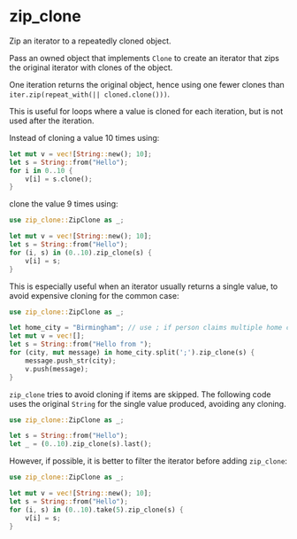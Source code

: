 # zip_clone

Zip an iterator to a repeatedly cloned object.

Pass an owned object that implements `Clone` to create an iterator that zips
the original iterator with clones of the object.

One iteration returns the original object, hence using one fewer clones than
`iter.zip(repeat_with(|| cloned.clone()))`.

This is useful for loops where a value is cloned for each iteration, but is not
used after the iteration.

Instead of cloning a value 10 times using:
```rust
let mut v = vec![String::new(); 10];
let s = String::from("Hello");
for i in 0..10 {
    v[i] = s.clone();
}
```
clone the value 9 times using:
```rust
use zip_clone::ZipClone as _;

let mut v = vec![String::new(); 10];
let s = String::from("Hello");
for (i, s) in (0..10).zip_clone(s) {
    v[i] = s;
}
```

This is especially useful when an iterator usually returns a single value, to avoid expensive cloning for the common case:
```rust
use zip_clone::ZipClone as _;

let home_city = "Birmingham"; // use ; if person claims multiple home cities
let mut v = vec![];
let s = String::from("Hello from ");
for (city, mut message) in home_city.split(';').zip_clone(s) {
    message.push_str(city);
    v.push(message);
}
```

`zip_clone` tries to avoid cloning if items are skipped. The following code uses
the original `String` for the single value produced, avoiding any cloning.
```rust
use zip_clone::ZipClone as _;

let s = String::from("Hello");
let _ = (0..10).zip_clone(s).last();
```


However, if possible, it is better to filter the iterator before adding `zip_clone`:
```rust
use zip_clone::ZipClone as _;

let mut v = vec![String::new(); 10];
let s = String::from("Hello");
for (i, s) in (0..10).take(5).zip_clone(s) {
    v[i] = s;
}
```
